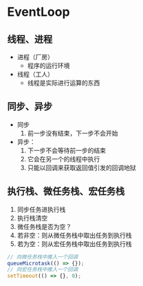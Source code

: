 # EventLoop

## 线程、进程

- 进程（厂房）
  - 程序的运行环境
- 线程（工人）
  - 线程是实际进行运算的东西

## 同步、异步

- 同步
  1. 前一步没有结束，下一步不会开始
- 异步：
  1. 下一步不会等待前一步的结束
  2. 它会在另一个的线程中执行
  3. 只能以回调来获取返回值引发的回调地狱

## 执行栈、微任务栈、宏任务栈

1. 同步任务进执行栈
2. 执行栈清空
3. 微任务栈是否为空？
4. 若非空：则从微任务栈中取出任务到执行栈
5. 若为空：则从宏任务栈中取出任务到执行栈

```js
// 向微任务栈中推入一个回调
queueMicrotask(() => {});
// 向宏任务栈中推入一个回调
setTimeout(() => {}, 0);
```
